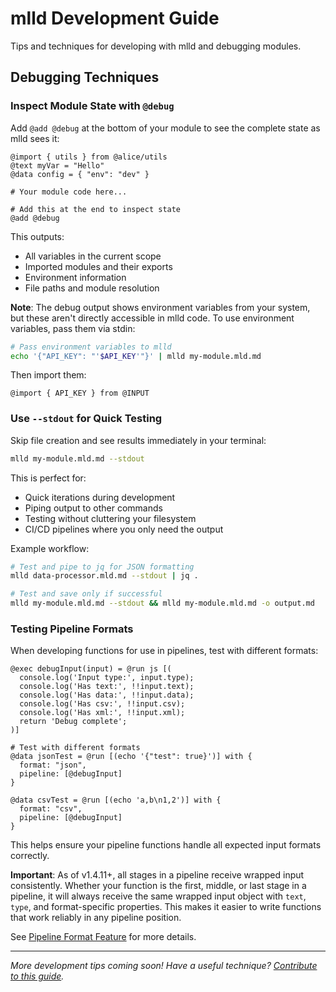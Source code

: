 # mlld Development Guide

Tips and techniques for developing with mlld and debugging modules.

## Debugging Techniques

### Inspect Module State with `@debug`

Add `@add @debug` at the bottom of your module to see the complete state as mlld sees it:

```mlld
@import { utils } from @alice/utils
@text myVar = "Hello"
@data config = { "env": "dev" }

# Your module code here...

# Add this at the end to inspect state
@add @debug
```

This outputs:
- All variables in the current scope
- Imported modules and their exports
- Environment information
- File paths and module resolution

**Note**: The debug output shows environment variables from your system, but these aren't directly accessible in mlld code. To use environment variables, pass them via stdin:

```bash
# Pass environment variables to mlld
echo '{"API_KEY": "'$API_KEY'"}' | mlld my-module.mld.md
```

Then import them:
```mlld
@import { API_KEY } from @INPUT
```

### Use `--stdout` for Quick Testing

Skip file creation and see results immediately in your terminal:

```bash
mlld my-module.mld.md --stdout
```

This is perfect for:
- Quick iterations during development
- Piping output to other commands
- Testing without cluttering your filesystem
- CI/CD pipelines where you only need the output

Example workflow:
```bash
# Test and pipe to jq for JSON formatting
mlld data-processor.mld.md --stdout | jq .

# Test and save only if successful
mlld my-module.mld.md --stdout && mlld my-module.mld.md -o output.md
```

### Testing Pipeline Formats

When developing functions for use in pipelines, test with different formats:

```mlld
@exec debugInput(input) = @run js [(
  console.log('Input type:', input.type);
  console.log('Has text:', !!input.text);
  console.log('Has data:', !!input.data);
  console.log('Has csv:', !!input.csv);
  console.log('Has xml:', !!input.xml);
  return 'Debug complete';
)]

# Test with different formats
@data jsonTest = @run [(echo '{"test": true}')] with { 
  format: "json", 
  pipeline: [@debugInput] 
}

@data csvTest = @run [(echo 'a,b\n1,2')] with { 
  format: "csv", 
  pipeline: [@debugInput] 
}
```

This helps ensure your pipeline functions handle all expected input formats correctly. 

**Important**: As of v1.4.11+, all stages in a pipeline receive wrapped input consistently. Whether your function is the first, middle, or last stage in a pipeline, it will always receive the same wrapped input object with `text`, `type`, and format-specific properties. This makes it easier to write functions that work reliably in any pipeline position.

See [Pipeline Format Feature](pipeline.md#pipeline-format-feature) for more details.


---

*More development tips coming soon! Have a useful technique? [Contribute to this guide](../CONTRIBUTING.md).*